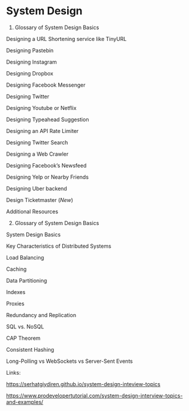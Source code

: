 # System Design

1. Glossary of System Design Basics

Designing a URL Shortening service like TinyURL

Designing Pastebin

Designing Instagram

Designing Dropbox

Designing Facebook Messenger

Designing Twitter

Designing Youtube or Netflix

Designing Typeahead Suggestion

Designing an API Rate Limiter

Designing Twitter Search

Designing a Web Crawler

Designing Facebook’s Newsfeed

Designing Yelp or Nearby Friends

Designing Uber backend

Design Ticketmaster (*New*)

Additional Resources

2. Glossary of System Design Basics

System Design Basics

Key Characteristics of Distributed Systems

Load Balancing

Caching

Data Partitioning

Indexes

Proxies

Redundancy and Replication

SQL vs. NoSQL

CAP Theorem

Consistent Hashing

Long-Polling vs WebSockets vs Server-Sent Events


Links:

https://serhatgiydiren.github.io/system-design-inteview-topics

https://www.prodevelopertutorial.com/system-design-interview-topics-and-examples/
